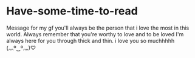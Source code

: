 # Have-some-time-to-read
Message for my gf
you'll always be the person that i love the most in this world.
Always remember that you're worthy to love and to be loved
I'm always here for you through thick and thin.
i love you so muchhhhh (⁠灬⁠º⁠‿⁠º⁠灬⁠)⁠♡
